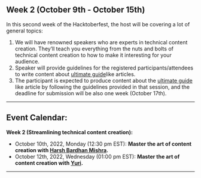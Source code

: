 ## Week 2 (October 9th - October 15th)

In this second week of the Hacktoberfest, the host will be covering a lot of general topics:

1. We will have renowned speakers who are experts in technical content creation. They’ll teach you everything from the nuts and bolts of technical content creation to how to make it interesting for your audience.
2. Speaker will provide guidelines for the registered participants/attendees to write content about [ultimate guide](https://aviyel.com/draft/3740/e936175dff99f401df668e9e)like articles.
3. The participant is expected to produce content about the [ultimate guide](https://aviyel.com/draft/3740/e936175dff99f401df668e9e) like article by following the guidelines provided in that session, and the deadline for submission will be also one week (October 17th).

---

## Event Calendar:


**Week 2 (Streamlining technical content creation):**

- October 10th, 2022, Monday (12:30 pm EST): **Master the art of content creation with [Harsh Bardhan Mishra](https://www.linkedin.com/in/harshcasper/).**
- October 12th, 2022, Wednesday (01:00 pm EST): **Master the art of content creation with [Yuri](https://twitter.com/yuricodesbot).**

---

